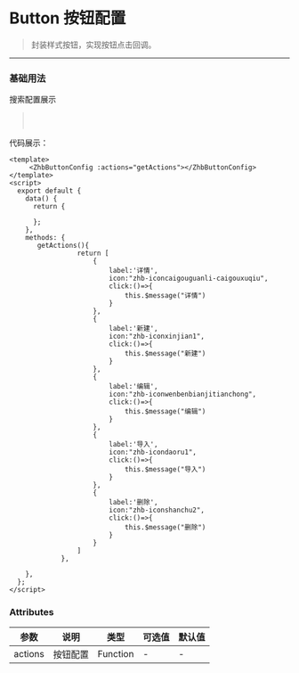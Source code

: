 # Button 按钮配置

> 封装样式按钮，实现按钮点击回调。
---- 
### 基础用法

搜索配置展示

><img :src="$withBase('/assets/img/buttonConfig.png')" style="margin: 15px 0 ">

代码展示：

```vue
<template>
     <ZhbButtonConfig :actions="getActions"></ZhbButtonConfig>
</template>
<script>
  export default {
    data() {
      return {
       
      };
    },
    methods: {
       getActions(){
                 return [
                     {
                         label:'详情',
                         icon:"zhb-iconcaigouguanli-caigouxuqiu",
                         click:()=>{
                             this.$message("详情")
                         }
                     },
                     {
                         label:'新建',
                         icon:"zhb-iconxinjian1",
                         click:()=>{
                             this.$message("新建")
                         }
                     },
                     {
                         label:'编辑',
                         icon:"zhb-iconwenbenbianjitianchong",
                         click:()=>{
                             this.$message("编辑")
                         }
                     },
                     {
                         label:'导入',
                         icon:"zhb-icondaoru1",
                         click:()=>{
                             this.$message("导入")
                         }
                     },
                     {
                         label:'删除',
                         icon:"zhb-iconshanchu2",
                         click:()=>{
                             this.$message("删除")
                         }
                     }
                 ]
             },
    
    },
  };
</script>
```
### Attributes
| 参数      | 说明    | 类型     | 可选值       | 默认值   |
|---------- |-------- |---------- |-------------  |-------- |
| actions     | 按钮配置   | Function    | - | - |


